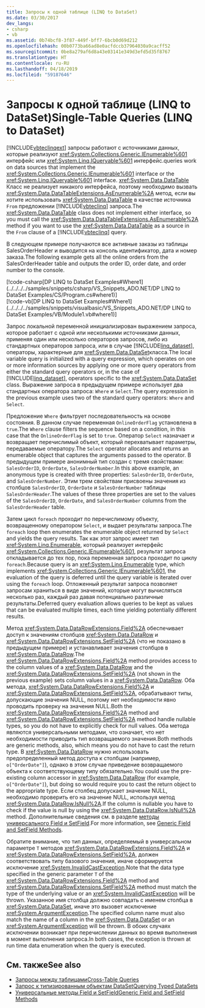 ```yaml
---
title: Запросы к одной таблице (LINQ to DataSet)
ms.date: 03/30/2017
dev_langs:
- csharp
- vb
ms.assetid: 0b74bcf8-3f87-449f-bff7-6bcb0d69d212
ms.openlocfilehash: 00b0773ba66ad8e0acfdccb37964030a9cacff52
ms.sourcegitcommit: 0be8a279af6d8a43e03141e349d3efd5d35f8767
ms.translationtype: HT
ms.contentlocale: ru-RU
ms.lasthandoff: 04/18/2019
ms.locfileid: "59187646"
---
```

# <a name="single-table-queries-linq-to-dataset"></a><span data-ttu-id="c3b53-102">Запросы к одной таблице (LINQ to DataSet)</span><span class="sxs-lookup"><span data-stu-id="c3b53-102">Single-Table Queries (LINQ to DataSet)</span></span>
[!INCLUDE[vbteclinqext](../../../../includes/vbteclinqext-md.md)] <span data-ttu-id="c3b53-103">запросы работают с источниками данных, которые реализуют <xref:System.Collections.Generic.IEnumerable%601> интерфейс или <xref:System.Linq.IQueryable%601> интерфейс.</span><span class="sxs-lookup"><span data-stu-id="c3b53-103">queries work on data sources that implement the <xref:System.Collections.Generic.IEnumerable%601> interface or the <xref:System.Linq.IQueryable%601> interface.</span></span> <span data-ttu-id="c3b53-104"><xref:System.Data.DataTable> Класс не реализует никакого интерфейса, поэтому необходимо вызвать <xref:System.Data.DataTableExtensions.AsEnumerable%2A> метод, если вы хотите использовать <xref:System.Data.DataTable> в качестве источника `From` предложении [!INCLUDE[vbteclinq](../../../../includes/vbteclinq-md.md)] запроса.</span><span class="sxs-lookup"><span data-stu-id="c3b53-104">The <xref:System.Data.DataTable> class does not implement either interface, so you must call the <xref:System.Data.DataTableExtensions.AsEnumerable%2A> method if you want to use the <xref:System.Data.DataTable> as a source in the `From` clause of a [!INCLUDE[vbteclinq](../../../../includes/vbteclinq-md.md)] query.</span></span>  
  
 <span data-ttu-id="c3b53-105">В следующем примере получаются все активные заказы из таблицы SalesOrderHeader и выводится на консоль идентификатор, дата и номер заказа.</span><span class="sxs-lookup"><span data-stu-id="c3b53-105">The following example gets all the online orders from the SalesOrderHeader table and outputs the order ID, order date, and order number to the console.</span></span>  
  
 [!code-csharp[DP LINQ to DataSet Examples#Where1](../../../../samples/snippets/csharp/VS_Snippets_ADO.NET/DP LINQ to DataSet Examples/CS/Program.cs#where1)]  
 [!code-vb[DP LINQ to DataSet Examples#Where1](../../../../samples/snippets/visualbasic/VS_Snippets_ADO.NET/DP LINQ to DataSet Examples/VB/Module1.vb#where1)] 
  
 <span data-ttu-id="c3b53-106">Запрос локальной переменной инициализирован выражением запроса, которое работает с одной или несколькими источниками данных, применяя один или несколько операторов запросов, либо из стандартных операторов запроса, или в случае [!INCLUDE[linq_dataset](../../../../includes/linq-dataset-md.md)], операторы, характерные для <xref:System.Data.DataSet>класса.</span><span class="sxs-lookup"><span data-stu-id="c3b53-106">The local variable query is initialized with a query expression, which operates on one or more information sources by applying one or more query operators from either the standard query operators or, in the case of [!INCLUDE[linq_dataset](../../../../includes/linq-dataset-md.md)], operators specific to the <xref:System.Data.DataSet> class.</span></span> <span data-ttu-id="c3b53-107">Выражение запроса в предыдущем примере использует два стандартных оператора запроса: `Where` и `Select`.</span><span class="sxs-lookup"><span data-stu-id="c3b53-107">The query expression in the previous example uses two of the standard query operators: `Where` and `Select`.</span></span>  
  
 <span data-ttu-id="c3b53-108">Предложение `Where` фильтрует последовательность на основе состояния. В данном случае переменная `OnlineOrderFlag` установлена в `true`.</span><span class="sxs-lookup"><span data-stu-id="c3b53-108">The `Where` clause filters the sequence based on a condition, in this case that the `OnlineOrderFlag` is set to `true`.</span></span> <span data-ttu-id="c3b53-109">Оператор `Select` назначает и возвращает перечислимый объект, который перехватывает параметры, передаваемые оператору.</span><span class="sxs-lookup"><span data-stu-id="c3b53-109">The `Select` operator allocates and returns an enumerable object that captures the arguments passed to the operator.</span></span> <span data-ttu-id="c3b53-110">В предыдущем примере анонимный тип создан с тремя свойствами: `SalesOrderID`, `OrderDate`, `SalesOrderNumber`.</span><span class="sxs-lookup"><span data-stu-id="c3b53-110">In this above example, an anonymous type is created with three properties: `SalesOrderID`, `OrderDate`, and `SalesOrderNumber`.</span></span> <span data-ttu-id="c3b53-111">Этим трем свойствам присвоены значения из столбцов `SalesOrderID`, `OrderDate` и `SalesOrderNumber` таблицы `SalesOrderHeader`.</span><span class="sxs-lookup"><span data-stu-id="c3b53-111">The values of these three properties are set to the values of the `SalesOrderID`, `OrderDate`, and `SalesOrderNumber` columns from the `SalesOrderHeader` table.</span></span>  
  
 <span data-ttu-id="c3b53-112">Затем цикл `foreach` проходит по перечислимому объекту, возвращенному оператором `Select`, и выдает результаты запроса.</span><span class="sxs-lookup"><span data-stu-id="c3b53-112">The `foreach` loop then enumerates the enumerable object returned by `Select` and yields the query results.</span></span> <span data-ttu-id="c3b53-113">Так как этот запрос имеет тип <xref:System.Linq.Enumerable>, который реализует интерфейс <xref:System.Collections.Generic.IEnumerable%601>, результат запроса откладывается до тех пор, пока переменная запроса проходит по циклу `foreach`.</span><span class="sxs-lookup"><span data-stu-id="c3b53-113">Because query is an <xref:System.Linq.Enumerable> type, which implements <xref:System.Collections.Generic.IEnumerable%601>, the evaluation of the query is deferred until the query variable is iterated over using the `foreach` loop.</span></span> <span data-ttu-id="c3b53-114">Отложенный результат запроса позволяет запросам храниться в виде значений, которые могут вычисляться несколько раз, каждый раз давая потенциально различные результаты.</span><span class="sxs-lookup"><span data-stu-id="c3b53-114">Deferred query evaluation allows queries to be kept as values that can be evaluated multiple times, each time yielding potentially different results.</span></span>  
  
 <span data-ttu-id="c3b53-115">Метод <xref:System.Data.DataRowExtensions.Field%2A> обеспечивает доступ к значениям столбцов <xref:System.Data.DataRow> и <xref:System.Data.DataRowExtensions.SetField%2A> (что не показано в предыдущем примере) и устанавливает значения столбцов в <xref:System.Data.DataRow>.</span><span class="sxs-lookup"><span data-stu-id="c3b53-115">The <xref:System.Data.DataRowExtensions.Field%2A> method provides access to the column values of a <xref:System.Data.DataRow> and the <xref:System.Data.DataRowExtensions.SetField%2A> (not shown in the previous example) sets column values in a <xref:System.Data.DataRow>.</span></span> <span data-ttu-id="c3b53-116">Оба метода, <xref:System.Data.DataRowExtensions.Field%2A> и <xref:System.Data.DataRowExtensions.SetField%2A>, обрабатывают типы, допускающие значения NULL, поэтому нет необходимости явно проводить проверку на значения NULL.</span><span class="sxs-lookup"><span data-stu-id="c3b53-116">Both the <xref:System.Data.DataRowExtensions.Field%2A> method and <xref:System.Data.DataRowExtensions.SetField%2A> method handle nullable types, so you do not have to explicitly check for null values.</span></span> <span data-ttu-id="c3b53-117">Оба метода являются универсальными методами, что означает, что нет необходимости приводить тип возвращаемого значения.</span><span class="sxs-lookup"><span data-stu-id="c3b53-117">Both methods are generic methods, also, which means you do not have to cast the return type.</span></span> <span data-ttu-id="c3b53-118">В <xref:System.Data.DataRow> нужно использовать предопределенный метод доступа к столбцам (например, `o["OrderDate"]`), однако в этом случае приведение возвращаемого объекта к соответствующему типу обязательно.</span><span class="sxs-lookup"><span data-stu-id="c3b53-118">You could use the pre-existing column accessor in <xref:System.Data.DataRow> (for example, `o["OrderDate"]`), but doing so would require you to cast the return object to the appropriate type.</span></span>  <span data-ttu-id="c3b53-119">Если столбец допускает значение NULL, необходимо проверить его на значение NULL, используя метод <xref:System.Data.DataRow.IsNull%2A>.</span><span class="sxs-lookup"><span data-stu-id="c3b53-119">If the column is nullable you have to check if the value is null by using the <xref:System.Data.DataRow.IsNull%2A> method.</span></span> <span data-ttu-id="c3b53-120">Дополнительные сведения см. в разделе [методы универсального Field и SetField](../../../../docs/framework/data/adonet/generic-field-and-setfield-methods-linq-to-dataset.md).</span><span class="sxs-lookup"><span data-stu-id="c3b53-120">For more information, see [Generic Field and SetField Methods](../../../../docs/framework/data/adonet/generic-field-and-setfield-methods-linq-to-dataset.md).</span></span>  
  
 <span data-ttu-id="c3b53-121">Обратите внимание, что тип данных, определяемый в универсальном параметре `T` методов <xref:System.Data.DataRowExtensions.Field%2A> и <xref:System.Data.DataRowExtensions.SetField%2A>, должен соответствовать типу базового значения, иначе сформируется исключение <xref:System.InvalidCastException>.</span><span class="sxs-lookup"><span data-stu-id="c3b53-121">Note that the data type specified in the generic parameter `T` of the <xref:System.Data.DataRowExtensions.Field%2A> method and <xref:System.Data.DataRowExtensions.SetField%2A> method must match the type of the underlying value or an <xref:System.InvalidCastException> will be thrown.</span></span> <span data-ttu-id="c3b53-122">Указанное имя столбца должно совпадать с именем столбца в <xref:System.Data.DataSet>, иначе это вызовет исключение <xref:System.ArgumentException>.</span><span class="sxs-lookup"><span data-stu-id="c3b53-122">The specified column name must also match the name of a column in the <xref:System.Data.DataSet> or an <xref:System.ArgumentException> will be thrown.</span></span> <span data-ttu-id="c3b53-123">В обоих случаях исключении возникает при перечислении данных во время выполнения в момент выполнения запроса.</span><span class="sxs-lookup"><span data-stu-id="c3b53-123">In both cases, the exception is thrown at run time data enumeration when the query is executed.</span></span>  
  
## <a name="see-also"></a><span data-ttu-id="c3b53-124">См. также</span><span class="sxs-lookup"><span data-stu-id="c3b53-124">See also</span></span>

- [<span data-ttu-id="c3b53-125">Запросы между таблицами</span><span class="sxs-lookup"><span data-stu-id="c3b53-125">Cross-Table Queries</span></span>](../../../../docs/framework/data/adonet/cross-table-queries-linq-to-dataset.md)
- [<span data-ttu-id="c3b53-126">Запрос к типизированным объектам DataSet</span><span class="sxs-lookup"><span data-stu-id="c3b53-126">Querying Typed DataSets</span></span>](../../../../docs/framework/data/adonet/querying-typed-datasets.md)
- [<span data-ttu-id="c3b53-127">Универсальные методы Field и SetField</span><span class="sxs-lookup"><span data-stu-id="c3b53-127">Generic Field and SetField Methods</span></span>](../../../../docs/framework/data/adonet/generic-field-and-setfield-methods-linq-to-dataset.md)

